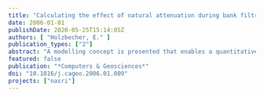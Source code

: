 ```yaml
---
title: "Calculating the effect of natural attenuation during bank filtration"
date: 2006-01-01
publishDate: 2020-05-25T15:14:05Z
authors: [ "Holzbecher, E." ]
publication_types: ["2"]
abstract: "A modelling concept is presented that enables a quantitative evaluation of transport and natural attenuation processes during bank filtration. The aim is to identify ranges of degradation rates for which bank filtration is effective or ineffective. Such modelling should accompany experimental work, as otherwise the meaning of determined degradation rates for a field situation remains uncertain. The presented concept is a combination of analytical and numerical methods, solving differential equations directly for the steady state. It is implemented using FEMLABs code and demonstrates a typical idealized situation with a single well near a straight bank boundary. The method can be applied to confined, to unconfined and to partially confined/unconfined aquifers and may be extended for applications in more complex situations, including a clogging layer, galleries of pumping and recharge wells, etc."
featured: false
publication: "*Computers & Geosciences*"
doi: "10.1016/j.cageo.2006.01.009"
projects: ["nasri"]
---
```



